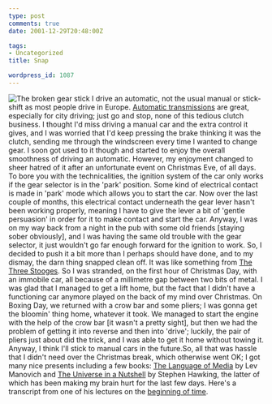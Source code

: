 ```yaml
---
type: post
comments: true
date: 2001-12-29T20:48:00Z

tags:
- Uncategorized
title: Snap

wordpress_id: 1087
---
```


![The broken gear stick](images/gearstick.jpg) I drive an automatic, not the usual manual or stick-shift as most people drive in Europe. [Automatic transmissions](http://www.automatictransmissions.net/trans.htm) are great, especially for city driving; just go and stop, none of this tedious clutch business. I thought I'd miss driving a manual car and the extra control it gives, and I was worried that I'd keep pressing the brake thinking it was the clutch, sending me through the windscreen every time I wanted to change gear. I soon got used to it though and started to enjoy the overall smoothness of driving an automatic. However, my enjoyment changed to sheer hatred of it after an unfortunate event on Christmas Eve, of all days. To bore you with the technicalities, the ignition system of the car only works if the gear selector is in the 'park' position. Some kind of electrical contact is made in 'park' mode which allows you to start the car. Now over the last couple of months, this electrical contact underneath the gear lever hasn't been working properly, meaning I have to give the lever a bit of 'gentle persuasion' in order for it to make contact and start the car. Anyway, I was on my way back from a night in the pub with some old friends [staying sober obviously], and I was having the same old trouble with the gear selector, it just wouldn't go far enough forward for the ignition to work. So, I decided to push it a bit more than I perhaps should have done, and to my dismay, the darn thing snapped clean off. It was like something from [The Three Stooges](http://www.threestooges.com/). So I was stranded, on the first hour of Christmas Day, with an immobile car, all because of a millimetre gap between two bits of metal. I was glad that I managed to get a lift home, but the fact that I didn't have a functioning car anymore played on the back of my mind over Christmas. On Boxing Day, we returned with a crow bar and some pliers; I was gonna get the bloomin' thing home, whatever it took. We managed to start the engine with the help of the crow bar [it wasn't a pretty sight], but then we had the problem of getting it into reverse and then into 'drive'; luckily, the pair of pliers just about did the trick, and I was able to get it home without towing it. Anyway, I think I'll stick to manual cars in the future.So, all that was hassle that I didn't need over the Christmas break, which otherwise went OK; I got many nice presents including a few books: [The Language of Media](http://www.amazon.co.uk/exec/obidos/ASIN/0262133741/o/qid=1009658301/sr=8-1/ref=sr_aps_b_1_1/026-1483354-1594053) by Lev Manovich and [The Universe in a Nutshell](http://www.amazon.co.uk/exec/obidos/ASIN/0593048156/qid=1009658367/sr=1-1/ref=sr_sp_re/026-1483354-1594053) by Stephen Hawking, the latter of which has been making my brain hurt for the last few days. Here's a transcript from one of his lectures on the [beginning of time](http://www.hawking.org.uk/lectures/bot.html). 
